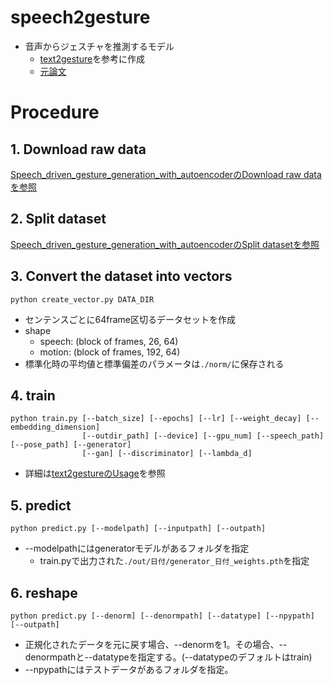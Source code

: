 # speech2gesture

- 音声からジェスチャを推測するモデル
  - [text2gesture][1]を参考に作成
  - [元論文][2]

# Procedure
## 1. Download raw data

[Speech_driven_gesture_generation_with_autoencoderのDownload raw dataを参照](https://github.com/GestureGeneration/Speech_driven_gesture_generation_with_autoencoder#1-download-raw-data)

## 2. Split dataset

[Speech_driven_gesture_generation_with_autoencoderのSplit datasetを参照](https://github.com/GestureGeneration/Speech_driven_gesture_generation_with_autoencoder#2-split-dataset)

## 3. Convert the dataset into vectors

```
python create_vector.py DATA_DIR
```

- センテンスごとに64frame区切るデータセットを作成
- shape
	- speech: (block of frames, 26, 64)
	- motion: (block of frames, 192, 64)
- 標準化時の平均値と標準偏差のパラメータは`./norm/`に保存される

## 4. train

```
python train.py [--batch_size] [--epochs] [--lr] [--weight_decay] [--embedding_dimension]
                [--outdir_path] [--device] [--gpu_num] [--speech_path] [--pose_path] [--generator]
                [--gan] [--discriminator] [--lambda_d]
```

- 詳細は[text2gestureのUsage](https://github.com/GestureGeneration/text2gesture#usage)を参照

## 5. predict

```
python predict.py [--modelpath] [--inputpath] [--outpath]
```

- --modelpathにはgeneratorモデルがあるフォルダを指定
	- train.pyで出力された`./out/日付/generator_日付_weights.pth`を指定

## 6. reshape
```
python predict.py [--denorm] [--denormpath] [--datatype] [--npypath] [--outpath]
```

- 正規化されたデータを元に戻す場合、--denormを1。その場合、--denormpathと--datatypeを指定する。(--datatypeのデフォルトはtrain)
- --npypathにはテストデータがあるフォルダを指定。

[1]:https://github.com/GestureGeneration/text2gesture
[2]:https://people.eecs.berkeley.edu/~shiry/projects/speech2gesture/index.html
[3]:https://github.com/GestureGeneration/Speech_driven_gesture_generation_with_autoencoder